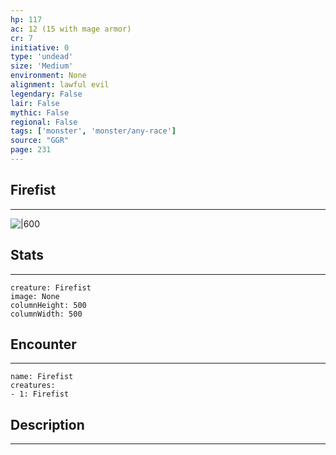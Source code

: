 ```yaml
---
hp: 117
ac: 12 (15 with mage armor)
cr: 7
initiative: 0
type: 'undead'    
size: 'Medium'
environment: None
alignment: lawful evil
legendary: False
lair: False
mythic: False
regional: False
tags: ['monster', 'monster/any-race']
source: "GGR"
page: 231
---
```


## Firefist
---

![|600](D:/Program%20Files/5e.tools/img/bestiary/GGR/Firefist.jpg)

## Stats
---

```statblock
creature: Firefist
image: None
columnHeight: 500
columnWidth: 500
```

## Encounter
---

```encounter-table
name: Firefist
creatures:
- 1: Firefist
```

## Description
---




